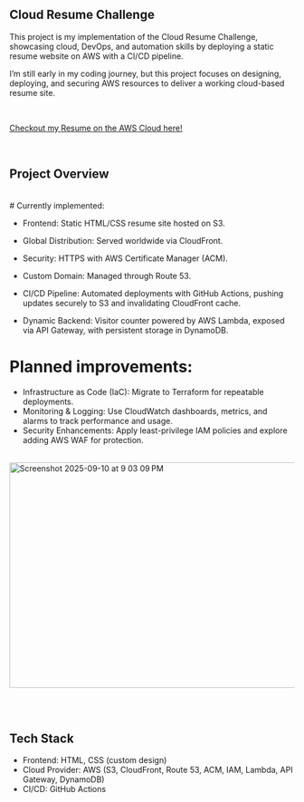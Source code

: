 ## Cloud Resume Challenge

This project is my implementation of the Cloud Resume Challenge, showcasing cloud, DevOps, and automation skills by deploying a static resume website on AWS with a CI/CD pipeline.

I’m still early in my coding journey, but this project focuses on designing, deploying, and securing AWS resources to deliver a working cloud-based resume site.

<br>

<a href="https://resume.itinteang-cloud.co.nz" target="_blank">Checkout my Resume on the AWS Cloud here!</a>

<br>

## Project Overview
<br>
# Currently implemented:

* Frontend: Static HTML/CSS resume site hosted on S3.
* Global Distribution: Served worldwide via CloudFront.

* Security: HTTPS with AWS Certificate Manager (ACM).

* Custom Domain: Managed through Route 53.

* CI/CD Pipeline: Automated deployments with GitHub Actions, pushing updates securely to S3 and invalidating CloudFront cache.

* Dynamic Backend: Visitor counter powered by AWS Lambda, exposed via API Gateway, with persistent storage in DynamoDB.

# Planned improvements:

* Infrastructure as Code (IaC): Migrate to Terraform for repeatable deployments.
* Monitoring & Logging: Use CloudWatch dashboards, metrics, and alarms to track performance and usage.
* Security Enhancements: Apply least-privilege IAM policies and explore adding AWS WAF for protection.

<br> 
<img width="580" height="398" alt="Screenshot 2025-09-10 at 9 03 09 PM" src="https://github.com/user-attachments/assets/92b8b5c9-28f6-4a57-8753-1a27323564b2" />

<br><br>
## Tech Stack

- Frontend: HTML, CSS (custom design)
- Cloud Provider: AWS (S3, CloudFront, Route 53, ACM, IAM, Lambda, API Gateway, DynamoDB)
- CI/CD: GitHub Actions
